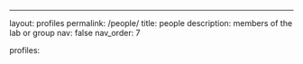 ---
layout: profiles
permalink: /people/
title: people
description: members of the lab or group
nav: false
nav_order: 7

profiles:

